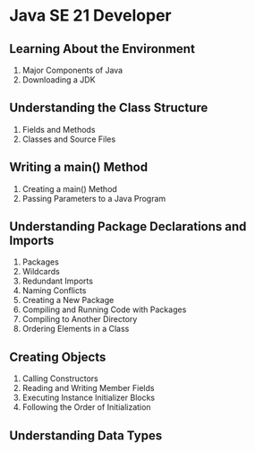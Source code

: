# Java SE 21 Developer

## Learning About the Environment

1. Major Components of Java
2. Downloading a JDK

## Understanding the Class Structure

1. Fields and Methods
2. Classes and Source Files

## Writing a main() Method

1. Creating a main() Method
2. Passing Parameters to a Java Program

## Understanding Package Declarations and Imports

1. Packages
2. Wildcards
3. Redundant Imports
4. Naming Conflicts
5. Creating a New Package
6. Compiling and Running Code with Packages
7. Compiling to Another Directory
8. Ordering Elements in a Class

## Creating Objects

1. Calling Constructors
2. Reading and Writing Member Fields
3. Executing Instance Initializer Blocks
4. Following the Order of Initialization

## Understanding Data Types







